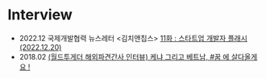 # Interview

* 2022.12 국제개발협력 뉴스레터 <김치앤칩스> [11화 : 스타트업 개발자 플래시(2022.12.20)](https://0044.notion.site/11-2022-12-20-d48fd574aa5146508df69b0690a639c3)
* 2018.02 [(월드투게더 해외파견간사 인터뷰) 케냐 그리고 베트남, #꿈 에 살다올게요 !](https://m.blog.naver.com/PostView.naver?isHttpsRedirect=true\&blogId=wtngo\&logNo=221203337899)
